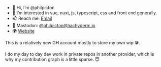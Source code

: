 - 👋 Hi, I’m @philpicton
- 👀 I’m interested in vue, nuxt, js, typescript, css and front end generally. 
- 📫 Reach me: [Email](mailto:hi@philpicton.dev)
- 🦖 Mastodon: [@philpicton@hachyderm.io](https://hachyderm.io/web/@philpicton)
- 🌍 [Website](https://philpicton.dev)

This is a relatively new GH account mostly to store my own wip 🛠️.

I do my day to day dev work in private repos in another provider, which is why my contribution graph is a little sparse. 😇
